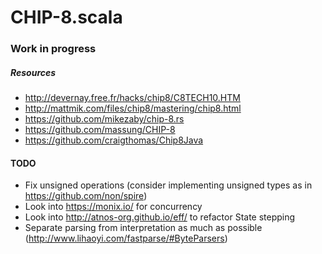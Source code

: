 # CHIP-8.scala

### Work in progress

##### Resources
- http://devernay.free.fr/hacks/chip8/C8TECH10.HTM
- http://mattmik.com/files/chip8/mastering/chip8.html
- https://github.com/mikezaby/chip-8.rs
- https://github.com/massung/CHIP-8
- https://github.com/craigthomas/Chip8Java

#### TODO
- Fix unsigned operations (consider implementing unsigned types as in https://github.com/non/spire)
- Look into https://monix.io/ for concurrency
- Look into http://atnos-org.github.io/eff/ to refactor State stepping
- Separate parsing from interpretation as much as possible (http://www.lihaoyi.com/fastparse/#ByteParsers)
